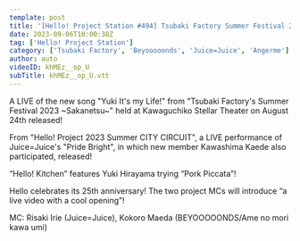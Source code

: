 ```yaml
---
template: post
title: '[Hello! Project Station #494] Tsubaki Factory Summer Festival 2023 ~Sakanetsu~ "Yuki, It`s my Life!" / Juice=Juice "Pride Bright" / MC: Risaki Irie & Kokoro Maeda'
date: 2023-09-06T10:00:38Z
tag: ['Hello! Project Station']
category: ['Tsubaki Factory', 'Beyooooonds', 'Juice=Juice', 'Angerme']
author: auto 
videoID: khMEz__op_U
subTitle: khMEz__op_U.vtt
---
```

A LIVE of the new song "Yuki It's my Life!" from "Tsubaki Factory's Summer Festival 2023 ~Sakanetsu~" held at Kawaguchiko Stellar Theater on August 24th released! 

From "Hello! Project 2023 Summer CITY CIRCUIT", a LIVE performance of Juice=Juice's "Pride Bright", in which new member Kawashima Kaede also participated, released! 

“Hello! Kitchen” features Yuki Hirayama trying “Pork Piccata”! 

Hello celebrates its 25th anniversary! The two project MCs will introduce “a live video with a cool opening”! 

MC: Risaki Irie (Juice=Juice), Kokoro Maeda (BEYOOOOONDS/Ame no mori kawa umi)